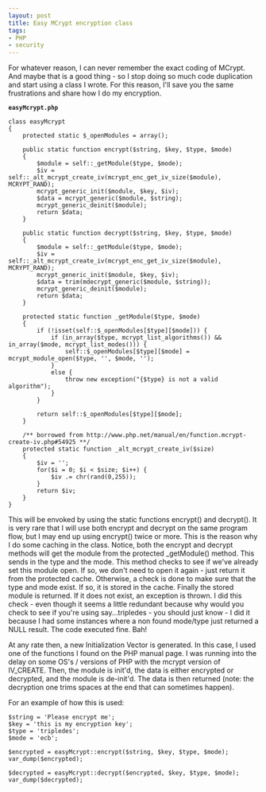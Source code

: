 ```yaml
---
layout: post
title: Easy MCrypt encryption class
tags:
- PHP
- security
---
```

For whatever reason, I can never remember the exact coding of MCrypt.  And maybe that is a good thing - so I stop doing so much code duplication and start using a class I wrote.  For this reason, I'll save you the same frustrations and share how I do my encryption.

**`easyMcrypt.php`**
```php?start_inline=1
class easyMcrypt
{
    protected static $_openModules = array();

    public static function encrypt($string, $key, $type, $mode)
    {
        $module = self::_getModule($type, $mode);
        $iv = self::_alt_mcrypt_create_iv(mcrypt_enc_get_iv_size($module), MCRYPT_RAND);
        mcrypt_generic_init($module, $key, $iv);
        $data = mcrypt_generic($module, $string);
        mcrypt_generic_deinit($module);
        return $data;
    }

    public static function decrypt($string, $key, $type, $mode)
    {
        $module = self::_getModule($type, $mode);
        $iv = self::_alt_mcrypt_create_iv(mcrypt_enc_get_iv_size($module), MCRYPT_RAND);
        mcrypt_generic_init($module, $key, $iv);
        $data = trim(mdecrypt_generic($module, $string));
        mcrypt_generic_deinit($module);
        return $data;
    }

    protected static function _getModule($type, $mode)
    {
        if (!isset(self::$_openModules[$type][$mode])) {
            if (in_array($type, mcrypt_list_algorithms()) && in_array($mode, mcrypt_list_modes())) {
                self::$_openModules[$type][$mode] = mcrypt_module_open($type, '', $mode, '');
            }
            else {
                throw new exception("{$type} is not a valid algorithm");
            }
        }

        return self::$_openModules[$type][$mode];
    }

    /** borrowed from http://www.php.net/manual/en/function.mcrypt-create-iv.php#54925 **/
    protected static function _alt_mcrypt_create_iv($size)
    {
        $iv = '';
        for($i = 0; $i < $size; $i++) {
            $iv .= chr(rand(0,255));
        }
        return $iv;
    }
}
```

This will be envoked by using the static functions encrypt() and decrypt().  It is very rare that I will use both encrypt and decrypt on the same program flow, but I may end up using encrypt() twice or more.  This is the reason why I do some caching in the class.  Notice, both the encrypt and decrypt methods will get the module from the protected _getModule() method.  This sends in the type and the mode.  This method checks to see if we've already set this module open.  If so, we don't need to open it again - just return it from the protected cache.  Otherwise, a check is done to make sure that the type and mode exist.  If so, it is stored in the cache.  Finally the stored module is returned.  If it does not exist, an exception is thrown.  I did this check - even though it seems a little redundant because why would you check to see if you're using say...tripledes - you should just know - I did it because I had some instances where a non found mode/type just returned a NULL result.  The code executed fine. Bah!

At any rate then, a new Initialization Vector is generated.  In this case, I used one of the functions I found on the PHP manual page.  I was running into the delay on some OS's / versions of PHP with the mcrypt version of IV_CREATE.  Then, the module is init'd, the data is either encrypted or decrypted, and the module is de-init'd.  The data is then returned (note: the decryption one trims spaces at the end that can sometimes happen).

For an example of how this is used:
    
```php?start_inline=1
$string = 'Please encrypt me';
$key = 'this is my encryption key';
$type = 'tripledes';
$mode = 'ecb';

$encrypted = easyMcrypt::encrypt($string, $key, $type, $mode);
var_dump($encrypted);

$decrypted = easyMcrypt::decrypt($encrypted, $key, $type, $mode);
var_dump($decrypted);
```

